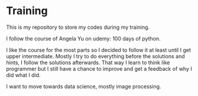 # Training
This is my repository to store my codes during my training.

I follow the course of Angela Yu on udemy: 100 days of python.

I like the course for the most parts so I decided to follow it at least until I get upper intermediate.
Mostly I try to do everything before the solutions and hints, I follow the solutions afterwards.
That way I learn to think like programmer but I still have a chance to improve and get a feedback of why I did what I did.

I want to move towards data science, mostly image processing.
